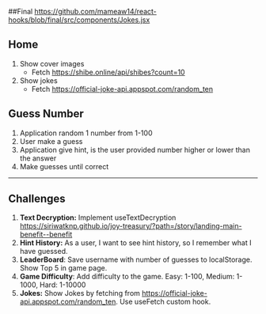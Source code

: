##Final
https://github.com/mameaw14/react-hooks/blob/final/src/components/Jokes.jsx

## Home

1. Show cover images
   - Fetch https://shibe.online/api/shibes?count=10
2. Show jokes
   - Fetch https://official-joke-api.appspot.com/random_ten

## Guess Number

1. Application random 1 number from 1-100
2. User make a guess
3. Application give hint, is the user provided number higher or lower than the answer
4. Make guesses until correct

---

## Challenges

1. **Text Decryption:** Implement useTextDecryption https://siriwatknp.github.io/joy-treasury/?path=/story/landing-main-benefit--benefit
2. **Hint History:** As a user, I want to see hint history, so I remember what I have guessed.
3. **LeaderBoard**: Save username with number of guesses to localStorage. Show Top 5 in game page.
4. **Game Difficulty**: Add difficulty to the game. Easy: 1-100, Medium: 1-1000, Hard: 1-10000
5. **Jokes:** Show Jokes by fetching from https://official-joke-api.appspot.com/random_ten. Use useFetch custom hook.
